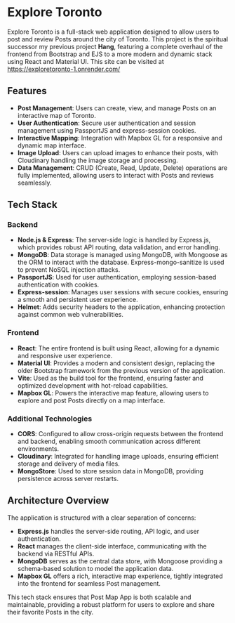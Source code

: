 # Explore Toronto

Explore Toronto is a full-stack web application designed to allow users to post and review Posts around the city of Toronto. This project is the spiritual successor my previous project **Hang**, featuring a complete overhaul of the frontend from Bootstrap and EJS to a more modern and dynamic stack using React and Material UI. This site can be visited at https://exploretoronto-1.onrender.com/

## Features

- **Post Management**: Users can create, view, and manage Posts on an interactive map of Toronto.
- **User Authentication**: Secure user authentication and session management using PassportJS and express-session cookies.
- **Interactive Mapping**: Integration with Mapbox GL for a responsive and dynamic map interface.
- **Image Upload**: Users can upload images to enhance their posts, with Cloudinary handling the image storage and processing.
- **Data Management**: CRUD (Create, Read, Update, Delete) operations are fully implemented, allowing users to interact with Posts and reviews seamlessly.

## Tech Stack

### Backend

- **Node.js & Express**: The server-side logic is handled by Express.js, which provides robust API routing, data validation, and error handling.
- **MongoDB**: Data storage is managed using MongoDB, with Mongoose as the ORM to interact with the database. Express-mongo-sanitize is used to prevent NoSQL injection attacks.
- **PassportJS**: Used for user authentication, employing session-based authentication with cookies.
- **Express-session**: Manages user sessions with secure cookies, ensuring a smooth and persistent user experience.
- **Helmet**: Adds security headers to the application, enhancing protection against common web vulnerabilities.

### Frontend

- **React**: The entire frontend is built using React, allowing for a dynamic and responsive user experience.
- **Material UI**: Provides a modern and consistent design, replacing the older Bootstrap framework from the previous version of the application.
- **Vite**: Used as the build tool for the frontend, ensuring faster and optimized development with hot-reload capabilities.
- **Mapbox GL**: Powers the interactive map feature, allowing users to explore and post Posts directly on a map interface.

### Additional Technologies

- **CORS**: Configured to allow cross-origin requests between the frontend and backend, enabling smooth communication across different environments.
- **Cloudinary**: Integrated for handling image uploads, ensuring efficient storage and delivery of media files.
- **MongoStore**: Used to store session data in MongoDB, providing persistence across server restarts.

## Architecture Overview

The application is structured with a clear separation of concerns:

- **Express.js** handles the server-side routing, API logic, and user authentication.
- **React** manages the client-side interface, communicating with the backend via RESTful APIs.
- **MongoDB** serves as the central data store, with Mongoose providing a schema-based solution to model the application data.
- **Mapbox GL** offers a rich, interactive map experience, tightly integrated into the frontend for seamless Post management.

This tech stack ensures that Post Map App is both scalable and maintainable, providing a robust platform for users to explore and share their favorite Posts in the city.
